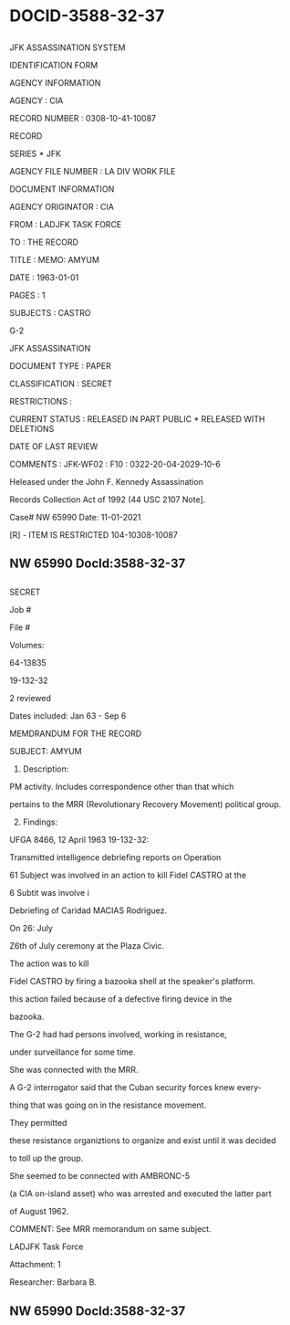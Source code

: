 # DOCID-3588-32-37

##
JFK ASSASSINATION SYSTEM

IDENTIFICATION FORM

AGENCY INFORMATION

AGENCY : CIA

RECORD NUMBER : 0308-10-41-10087

RECORD

SERIES * JFK

AGENCY FILE NUMBER : LA DIV WORK FILE

DOCUMENT INFORMATION

AGENCY ORIGINATOR : CIA

FROM : LADJFK TASK FORCE

TO : THE RECORD

TITLE : MEMO: AMYUM

DATE : 1963-01-01

PAGES : 1

SUBJECTS : CASTRO

G-2

JFK ASSASSINATION

DOCUMENT TYPE : PAPER

CLASSIFICATION : SECRET

RESTRICTIONS :

CURRENT STATUS : RELEASED IN PART PUBLIC * RELEASED WITH DELETIONS

DATE OF LAST REVIEW

COMMENTS : JFK-WF02 : F10 : 0322-20-04-2029-10-6

Heleased under the John F. Kennedy Assassination

Records Collection Act of 1992 (44 USC 2107 Note].

Case# NW 65990 Date: 11-01-2021

[R] - ITEM IS RESTRICTED 104-10308-10087

NW 65990 Docld:3588-32-37
---

##
SECRET

Job #

File #

Volumes:

64-13835

19-132-32

2 reviewed

Dates included: Jan 63 - Sep 6

MEMDRANDUM FOR THE RECORD

SUBJECT: AMYUM

1. Description:

PM activity. Includes correspondence other than that which

pertains to the MRR (Revolutionary Recovery Movement) political group.

2. Findings:

UFGA 8466, 12 April 1963 19-132-32:

Transmitted intelligence debriefing reports on Operation

61 Subject was involved in an action to kill Fidel CASTRO at the

6 Subtit was involve i

Debriefing of Caridad MACIAS Rodriguez.

On 26: July

Z6th of July ceremony at the Plaza Civic.

The action was to kill

Fidel CASTRO by firing a bazooka shell at the speaker's platform.

this action failed because of a defective firing device in the

bazooka.

The G-2 had had persons involved, working in resistance,

under surveillance for some time.

She was connected with the MRR.

A G-2 interrogator said that the Cuban security forces knew every-

thing that was going on in the resistance movement.

They permitted

these resistance organiztions to organize and exist until it was decided

to toll up the group.

She seemed to be connected with AMBRONC-5

(a CIA on-island asset) who was arrested and executed the latter part

of August 1962.

COMMENT: See MRR memorandum on same subject.

LADJFK Task Force

Attachment: 1

Researcher: Barbara B.

NW 65990 Docld:3588-32-37
---

